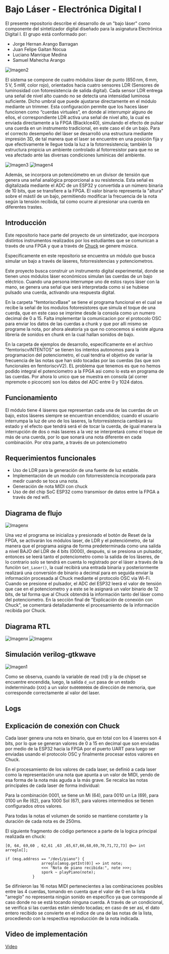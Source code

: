 # Bajo Láser - Electrónica Digital I

El presente repositorio describe el desarrollo de un "bajo láser" como componente del sintetizador digital diseñado para la asignatura Electrónica Digital I. El grupo está conformado por:

- Jorge Hernan Arango Barragan
- Juan Felipe Gaitan Nocua
- Luciano Manrique Medina
- Samuel Mahecha Arango

![Imagen2](Impresion3D.jpeg)

El sistema se compone de cuatro módulos láser de punto (650 nm, 6 mm, 5 V, 5 mW, color rojo), orientados hacia cuatro sensores LDR (Sensores de luminosidad con fotoresistencia de salida digital). Cada sensor LDR entrega una señal de nivel alto cuando no se detecta una intensidad luminosa suficiente. Dicho umbral que puede ajustarse directamente en el módulo mediante un trimmer. Esta configuración permite que los haces láser funcionen como “cuerdas virtuales”, en donde al interrumpir alguno de ellos, el correspondiente LDR activa una señal de nivel alto, la cual es enviada directamente a la FPGA (BlackIce40), simulando el efecto de pulsar una cuerda en un instrumento tradicional, en este caso el de un bajo. Para el correcto desempeño del làser se desarrolló una estructura mediante impresión 3D, de tal manera que el laser se encuentre en una posición fija y que efectivamente le llegue toda la luz a la fotorresistencia; también la estructura propicia un ambiente controlado al fotorresistor para que no se vea afectado ante las diversas condiciones lumínicas del ambiente.

![Imagen3](Fussion.jpeg)
![Imagen4](Tapa.jpeg)

Además, se incorpora un potenciómetro en un divisor de tensión que genera una señal analógica proporcional a su resistencia. Esta señal es digitalizada mediante el ADC de un ESP32 y convertida a un número binaria de 10 bits, que se transfiere a la FPGA. El valor binario representa la "altura" sobre el mástil de un bajo, permitiendo modificar la frecuencia de la nota según la tensión recibida, tal como ocurre al presionar una cuerda en diferentes trastes. 

## Introducción

Este repositorio hace parte del proyecto de un sintetizador, que incorpora distintos instrumentos realizados por los estudiantes que se comunican a través de una FPGA y que a través de [Chuck](https://github.com/ccrma/chuck) se genere música.

Específicamente en este repositorio se encuentra un módulo que busca simular un bajo a través de láseres, fotorresistencias y potenciometros.

Este proyecto busca construir un instrumento digital experimental, donde se tienen unos módulos láser económicos simulan las cuerdas de un bajo eléctrico. Cuando una persona interrumpe uno de estos rayos láser con la mano, se genera una señal que será interpretada como si se hubiese pulsado una cuerda, activando una respuesta digital.

En la carpeta "femtoriscvBase" se tiene el programa funcional en el cual se recibe la señal de los modulos fotoresistores que simula el toque de una cuerda, que en este caso se imprime desde la consola como un numero decimal de 0 a 15. Falta implementar la comunicacion por el protocolo OSC para enviar los datos de las cuerdas a chunk y que por alli mismo se programe la nota, por ahora aleatoria ya que no conocemos si existe alguna libreria de sonidos en chunk en la cual hallan sonidos de bajo.

En la carpeta de ejemplos de desarrollo, especificamente en el archivo "femtoriscvINTENTOS" se tienen los intentos autonomos para la programacion del potenciometro, el cual tendria el objetivo de variar la frecuencia de las notas que han sido tocadas por las cuerdas (las que son funcionales en femtoriscvV2). EL problema que tenemos es que no hemos podido integral el potenciometro a la FPGA asi como lo esta en programa de las cuerdas. Por ahora lo unico que se muestra en consola (al correr mpremote o picocom) son los datos del ADC entre 0 y 1024 datos.

## Funcionamiento 

El módulo tiene 4 láseres que representan cada una de las cuerdas de un bajo, estos láseres siempre se encuentran encendidos; cuando el usuario interrumpa la luz de uno de los laseres, la fotorresistencia cambiará su estado y el efecto que tendrá será el de tocar la cuerda, de igual manera la interrupción de dos o más laseres a la vez se interpretará como el toque de más de una cuerda, por lo que sonará una nota diferente en cada combinación. 
Por otra parte, a través de un potenciometro

## Requerimientos funcionales

- Uso de LDR para la generación de una fuente de luz estable.
- Implementación de un modulo con fotorresistencia incorporada para medir cuando se toca una nota.
- Generación de nota MIDI con chuck
- Uso de del chip SoC ESP32 como transmisor de datos entre la FPGA a través de red wifi.

## Diagrama de flujo

![Imagenx](Flujo.png)

Una vez el programa se inicializa y presionado el botón de Reset de la FPGA, se activarán los módulos laser, de LDR y el potenciómetro, de tal manera que el programa asigna de forma predeterminada como una salida a nivel BAJO del LDR de 4 bits (0000), después, si se presiona un pulsador, entonces se leerá tanto el potenciometro como la salida de los láseres, de lo contrario solo se tendrá en cuenta lo registrado por el láser a través de la funciòn `Get_Laser()`, la cual recibirá una entrada binaria y posteriormente realizará una conversión de binario a decimal para en seguida enviar la información procesada al Chuck mediante el protocolo OSC via Wi-Fi. Cuando se presione el pulsador, el ADC del ESP32 leerá el valor de tensión que cae en el potenciometro y a este se le asignará un valor binario de 12 bits, de tal forma que al Chuck obtendrá la información tanto del láser como del potenciometro. En la secciòn final de "Explicación de conexión con Chuck", se comentará detalladamente el procesamiento de la información recibida por Chuck.

## Diagrama RTL

![Imagenx](sim/SOC.svg)
![Imagenx](sim/perip_laser.svg)


## Simulación verilog-gtkwave

![Imagen1](Testbench.png)

Como se observa, cuando la variable de read (rd) y la de chipset se encuentre encendida, luego, la salida `d_out` pasa de un estado indeterminado (`XXX`) a un valor `0x0000000A` de dirección de memoria, que corresponde correctamente al valor del laser.

## Logs


## Explicación de conexión con Chuck

Cada laser genera una nota en binario, que en total con los 4 laseres son 4 bits, por lo que se generan valores de 0 a 15 en decimal que son enviadas por medio de la ESP32 hacia la FPGA por el puerto UART para luego ser enviadas usando el protocolo OSC y finalmente procesar estos valores en Chuck.

En el procesamiento de los valores de cada laser, se definió a cada laser como la representación una nota que apunta a un valor de MIDI, yendo de esa forma de la nota más aguda a la más grave. Se recalca las notas principales de cada laser de forma individual: 

Para la combinación 0001, se tiene un Mi (64), para 0010 un La (69), para 0100 un Re (62), para 1000 Sol (67), para valores intermedios se tienen configurados otros valores.

Para todas la notas el volumen de sonido se mantiene constante y la duración de cada nota es de 250ms.

El siguiente fragmento de código pertenece a parte de la logica principal realizada en chuck:

```
[0, 64, 69,60 , 62,61 ,63 ,65,67,66,68,69,70,71,72,73] @=> int arreglo[];

if (msg.address == "/dev1/piano") {
                arreglo[amsg.getInt(0)] => int note;
                <<< "Nota de piano recibida:", note >>>;
                spork ~ playPiano(note);
            }
```

Se difinieron las 16 notas MIDI pertenecientes a las combinaciones posibles entre las 4 cuerdas, tomando en cuenta que el valor de 0 en la lista "arreglo" no representa ningún sonido en específico ya que corresponde al caso donde no se está tocando ninguna cuerda. A través de un condicional, se verifica si las cuerdas están siendo tocadas; en caso de ser así, el dato entero recibido se convierte en el indice de una de las notas de la lista, procediendo con la respectiva reproducción de la nota indicada.

## Video de implementación

[Video](https://github.com/ccrma/chuck)




